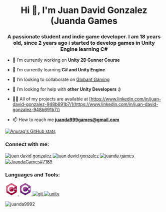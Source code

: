 <h1 align="center">Hi 👋, I'm Juan David Gonzalez (Juanda Games</h1>
<h3 align="center">A passionate student and indie game developer. I am 18 years old, since 2 years ago i started to develop games in Unity Engine learning C#</h3>

- 🔭 I’m currently working on **Unity 2D Gunner Course**

- 🌱 I’m currently learning **C# and Unity Engine**

- 👯 I’m looking to collaborate on [Globant Gaming](https://www.globant.com/es/studio/gaming)

- 🤝 I’m looking for help with **other Unity Developers :)**

- 👨‍💻 All of my projects are available at [https://www.linkedin.com/in/juan-david-gonzalez-948b691b7/](https://www.linkedin.com/in/juan-david-gonzalez-948b691b7/)

- 📫 How to reach me **juanda999games@gmail.com**

[![Anurag's GitHub stats](https://github-readme-stats.vercel.app/api?username=Juanda9992)](https://github.com/anuraghazra/github-readme-stats)

<h3 align="left">Connect with me:</h3>
<p align="left">
<a href="https://linkedin.com/in/juan david gonzalez" target="blank"><img align="center" src="https://raw.githubusercontent.com/rahuldkjain/github-profile-readme-generator/master/src/images/icons/Social/linked-in-alt.svg" alt="juan david gonzalez" height="30" width="40" /></a>
<a href="https://fb.com/juan david gonzalez" target="blank"><img align="center" src="https://raw.githubusercontent.com/rahuldkjain/github-profile-readme-generator/master/src/images/icons/Social/facebook.svg" alt="juan david gonzalez" height="30" width="40" /></a>
<a href="https://www.youtube.com/c/juanda games" target="blank"><img align="center" src="https://raw.githubusercontent.com/rahuldkjain/github-profile-readme-generator/master/src/images/icons/Social/youtube.svg" alt="juanda games" height="30" width="40" /></a>
<a href="https://discord.gg/JuandaGames#7189" target="blank"><img align="center" src="https://raw.githubusercontent.com/rahuldkjain/github-profile-readme-generator/master/src/images/icons/Social/discord.svg" alt="JuandaGames#7189" height="30" width="40" /></a>
</p>

<h3 align="left">Languages and Tools:</h3>
<p align="left"> <a href="https://www.w3schools.com/cpp/" target="_blank" rel="noreferrer"> <img src="https://raw.githubusercontent.com/devicons/devicon/master/icons/cplusplus/cplusplus-original.svg" alt="cplusplus" width="40" height="40"/> </a> <a href="https://www.w3schools.com/cs/" target="_blank" rel="noreferrer"> <img src="https://raw.githubusercontent.com/devicons/devicon/master/icons/csharp/csharp-original.svg" alt="csharp" width="40" height="40"/> </a> <a href="https://git-scm.com/" target="_blank" rel="noreferrer"> <img src="https://www.vectorlogo.zone/logos/git-scm/git-scm-icon.svg" alt="git" width="40" height="40"/> </a> <a href="https://unity.com/" target="_blank" rel="noreferrer"> <img src="https://www.vectorlogo.zone/logos/unity3d/unity3d-icon.svg" alt="unity" width="40" height="40"/> </a> </p>

<p><img align="center" src="https://github-readme-stats.vercel.app/api/top-langs?username=juanda9992&show_icons=true&locale=en&layout=compact" alt="juanda9992" /></p>
